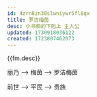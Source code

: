 ```yaml
---
id: 4zrn8zn30slwniywr5fl8qx
title: 罗洁梅茵
desc: 小书痴的下剋上 主人公
updated: 1730918036122
created: 1723807462073
---
```


{{fm.desc}}

丽乃 --> 梅茵 --> 罗洁梅茵

前世 --> 平民 --> 贵族
